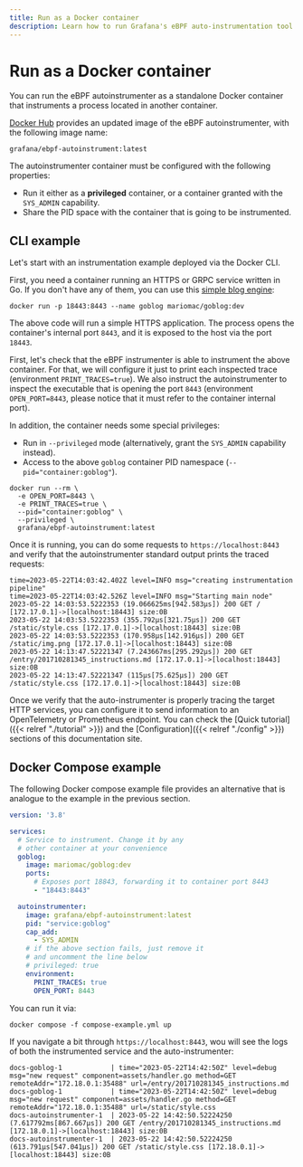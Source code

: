 ```yaml
---
title: Run as a Docker container
description: Learn how to run Grafana's eBPF auto-instrumentation tool as a standalone Docker container, which instruments another container.
---
```


# Run as a Docker container

You can run the eBPF autoinstrumenter as a standalone Docker container that
instruments a process located in another container.

[Docker Hub](https://hub.docker.com/r/grafana/ebpf-autoinstrument) provides
an updated image of the eBPF autoinstrumenter, with the following image name:

```
grafana/ebpf-autoinstrument:latest
```

The autoinstrumenter container must be configured with the following properties:

* Run it either as a **privileged** container, or a container granted with the
  `SYS_ADMIN` capability.
* Share the PID space with the container that is going to be instrumented.

## CLI example

Let's start with an instrumentation example deployed via the Docker CLI.

First, you need a container running an HTTPS or GRPC service written in
Go. If you don't have any of them, you can use this [simple blog engine](http://macias.info):

```
docker run -p 18443:8443 --name goblog mariomac/goblog:dev
```

The above code will run a simple HTTPS application. The process opens the container's
internal port `8443`, and it is exposed to the host via the port `18443`.

First, let's check that the eBPF instrumenter is able to instrument the above
container. For that, we will configure it just to print each inspected trace
(environment `PRINT_TRACES=true`). We also instruct the autoinstrumenter to
inspect the executable that is opening the port `8443` (environment
`OPEN_PORT=8443`, please notice that it must refer to the container internal port).

In addition, the container needs some special privileges:

* Run in `--privileged` mode (alternatively, grant the `SYS_ADMIN` capability instead).
* Access to the above `goblog` container PID namespace (`--pid="container:goblog"`).

```
docker run --rm \
  -e OPEN_PORT=8443 \
  -e PRINT_TRACES=true \
  --pid="container:goblog" \
  --privileged \
  grafana/ebpf-autoinstrument:latest
```

Once it is running, you can do some requests to `https://localhost:8443` and
verify that the autoinstrumenter standard output prints the traced requests:

```
time=2023-05-22T14:03:42.402Z level=INFO msg="creating instrumentation pipeline"
time=2023-05-22T14:03:42.526Z level=INFO msg="Starting main node"
2023-05-22 14:03:53.5222353 (19.066625ms[942.583µs]) 200 GET / [172.17.0.1]->[localhost:18443] size:0B
2023-05-22 14:03:53.5222353 (355.792µs[321.75µs]) 200 GET /static/style.css [172.17.0.1]->[localhost:18443] size:0B
2023-05-22 14:03:53.5222353 (170.958µs[142.916µs]) 200 GET /static/img.png [172.17.0.1]->[localhost:18443] size:0B
2023-05-22 14:13:47.52221347 (7.243667ms[295.292µs]) 200 GET /entry/201710281345_instructions.md [172.17.0.1]->[localhost:18443] size:0B
2023-05-22 14:13:47.52221347 (115µs[75.625µs]) 200 GET /static/style.css [172.17.0.1]->[localhost:18443] size:0B
```

Once we verify that the auto-instrumenter is properly tracing the target HTTP services,
you can configure it to send information to an OpenTelemetry or Prometheus endpoint.
You can check the [Quick tutorial]({{< relref "./tutorial" >}}) and the [Configuration]({{< relref "./config" >}})
sections of this documentation site.

## Docker Compose example

The following Docker compose example file provides an
alternative that is analogue to the example in the previous section.

```yaml
version: '3.8'

services:
  # Service to instrument. Change it by any
  # other container at your convenience
  goblog:
    image: mariomac/goblog:dev
    ports:
      # Exposes port 18843, forwarding it to container port 8443
      - "18443:8443"

  autoinstrumenter:
    image: grafana/ebpf-autoinstrument:latest
    pid: "service:goblog"
    cap_add:
      - SYS_ADMIN
    # if the above section fails, just remove it
    # and uncomment the line below
    # privileged: true
    environment:
      PRINT_TRACES: true
      OPEN_PORT: 8443
```

You can run it via:

```
docker compose -f compose-example.yml up
```

If you navigate a bit through `https://localhost:8443`, wou will see the logs of
both the instrumented service and the auto-instrumenter:

```
docs-goblog-1            | time="2023-05-22T14:42:50Z" level=debug msg="new request" component=assets/handler.go method=GET remoteAddr="172.18.0.1:35488" url=/entry/201710281345_instructions.md
docs-goblog-1            | time="2023-05-22T14:42:50Z" level=debug msg="new request" component=assets/handler.go method=GET remoteAddr="172.18.0.1:35488" url=/static/style.css
docs-autoinstrumenter-1  | 2023-05-22 14:42:50.52224250 (7.617792ms[867.667µs]) 200 GET /entry/201710281345_instructions.md [172.18.0.1]->[localhost:18443] size:0B
docs-autoinstrumenter-1  | 2023-05-22 14:42:50.52224250 (613.791µs[547.041µs]) 200 GET /static/style.css [172.18.0.1]->[localhost:18443] size:0B
```
